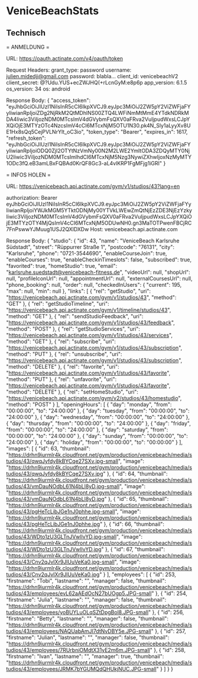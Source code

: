 # VeniceBeachStats

## Technisch

= ANMELDUNG =

URL:
	https://oauth.actinate.com/v4/oauth/token

Request Headers:
	grant_type: password
	username: julien.midedji@gmail.com
	password: blabla...
	client_id: venicebeachV2
	client_secret: @?Udu.YUS+ecZWJHQ(+rLcnGyM:e8p6p
	app_version: 6.1.5
	os_version: 34
	os: android

Response Body:
	{
	  "access_token": "eyJhbGciOiJIUzI1NiIsInR5cCI6IkpXVCJ9.eyJpc3MiOiJ2ZW5pY2ViZWFjaFYyIiwianRpIjoiZDg2NjRkM2QtMDhlNS00ZTQ4LWFiNmMtMmE4YTdkNDRkMDA4Iiwic3ViIjozNDM0MTcsImV4dGVybmFsQXV0aFRva2VuIjpudWxsLCJpYXQiOjE3MTYzOTc4NzcsImV4cCI6MTcxNjM5OTU1N30.pk4N_Sly1aLyyXv8UE1Hx8sQq5CejPVLNrYIt_oC3io",
	  "token_type": "Bearer",
	  "expires_in": 1617,
	  "refresh_token": "eyJhbGciOiJIUzI1NiIsInR5cCI6IkpXVCJ9.eyJpc3MiOiJ2ZW5pY2ViZWFjaFYyIiwianRpIjoiODQ0ZjI2OTYtNzVmNy00N2M2LWE2YmItODA3ZDQyMTY0NjU2Iiwic3ViIjozNDM0MTcsImlhdCI6MTcxNjM5Nzg3NywiZXhwIjoxNzMyMTY1ODc3fQ.eB3amLBxFQBAd0KrQF8Gc3-aL4vlKRP1FgMFjg1iGRI"
	}



= INFOS HOLEN =

URL: 
	https://venicebeach.api.actinate.com/gym/v1/studios/43?lang=en

authorization: Bearer eyJhbGciOiJIUzI1NiIsInR5cCI6IkpXVCJ9.eyJpc3MiOiJ2ZW5pY2ViZWFjaFYyIiwianRpIjoiYWJkMGM5YTktODNjMy00YTVkLWEwZmQtNjEzZDE3NjEzYzkyIiwic3ViIjozNDM0MTcsImV4dGVybmFsQXV0aFRva2VuIjpudWxsLCJpYXQiOjE3MTYzOTY4MjQsImV4cCI6MTcxNjM5ODUwNH0.gn3MaTOTPwenFBCjRC7FnPswwYJMuug1USJ2QXlDXDw
Host: venicebeach.api.actinate.com

Response Body:
	{
	  "studio": {
		"id": 43,
		"name": "VeniceBeach Karlsruhe Südstadt",
		"street": "Rüppurrer Straße 1",
		"postcode": "76131",
		"city": "Karlsruhe",
		"phone": "0721-3544690",
		"enableCourseJoin": true,
		"enableCourses": true,
		"enableCheckinTimeslots": false,
		"subscribed": true,
		"favorited": true,
		"homeStudio": true,
		"email": "karlsruhe.suedstadt@venicebeach-fitness.de",
		"videoUrl": null,
		"shopUrl": null,
		"profileIconUrl": null,
		"appointmentUrl": null,
		"externalCoursesUrl": null,
		"phone_booking": null,
		"order": null,
		"checkedInUsers": {
		  "current": 195,
		  "max": null,
		  "min": null
		},
		"links": [
		  {
			"rel": "getStudio",
			"uri": "https://venicebeach.api.actinate.com/gym/v1/studios/43",
			"method": "GET"
		  },
		  {
			"rel": "getStudioTimeline",
			"uri": "https://venicebeach.api.actinate.com/gym/v1/timeline/studios/43",
			"method": "GET"
		  },
		  {
			"rel": "sendStudioFeedback",
			"uri": "https://venicebeach.api.actinate.com/gym/v1/studios/43/feedback",
			"method": "POST"
		  },
		  {
			"rel": "getStudioServices",
			"uri": "https://venicebeach.api.actinate.com/gym/v1/studios/43/services",
			"method": "GET"
		  },
		  {
			"rel": "subscribe",
			"uri": "https://venicebeach.api.actinate.com/gym/v1/studios/43/subscription",
			"method": "PUT"
		  },
		  {
			"rel": "unsubscribe",
			"uri": "https://venicebeach.api.actinate.com/gym/v1/studios/43/subscription",
			"method": "DELETE"
		  },
		  {
			"rel": "favorite",
			"uri": "https://venicebeach.api.actinate.com/gym/v1/studios/43/favorite",
			"method": "PUT"
		  },
		  {
			"rel": "unfavorite",
			"uri": "https://venicebeach.api.actinate.com/gym/v1/studios/43/favorite",
			"method": "DELETE"
		  },
		  {
			"rel": "setHomeStudio",
			"uri": "https://venicebeach.api.actinate.com/gym/v2/studios/43/homestudio",
			"method": "POST"
		  }
		],
		"openingHours": [
		  {
			"day": "monday",
			"from": "00:00:00",
			"to": "24:00:00"
		  },
		  {
			"day": "tuesday",
			"from": "00:00:00",
			"to": "24:00:00"
		  },
		  {
			"day": "wednesday",
			"from": "00:00:00",
			"to": "24:00:00"
		  },
		  {
			"day": "thursday",
			"from": "00:00:00",
			"to": "24:00:00"
		  },
		  {
			"day": "friday",
			"from": "00:00:00",
			"to": "24:00:00"
		  },
		  {
			"day": "saturday",
			"from": "00:00:00",
			"to": "24:00:00"
		  },
		  {
			"day": "sunday",
			"from": "00:00:00",
			"to": "24:00:00"
		  },
		  {
			"day": "holiday",
			"from": "00:00:00",
			"to": "00:00:00"
		  }
		],
		"images": [
		  {
			"id": 63,
			"thumbnail": "https://drhn9iurmlr4k.cloudfront.net/gym/production/venicebeach/media/studios/43/qwqJyfdy8kBYCqe27SXv.jpg-small",
			"image": "https://drhn9iurmlr4k.cloudfront.net/gym/production/venicebeach/media/studios/43/qwqJyfdy8kBYCqe27SXv.jpg"
		  },
		  {
			"id": 64,
			"thumbnail": "https://drhn9iurmlr4k.cloudfront.net/gym/production/venicebeach/media/studios/43/vmDauNOdbL61N4bLl8yD.jpg-small",
			"image": "https://drhn9iurmlr4k.cloudfront.net/gym/production/venicebeach/media/studios/43/vmDauNOdbL61N4bLl8yD.jpg"
		  },
		  {
			"id": 65,
			"thumbnail": "https://drhn9iurmlr4k.cloudfront.net/gym/production/venicebeach/media/studios/43/pgHeTcLibJGe1nJ0phhe.jpg-small",
			"image": "https://drhn9iurmlr4k.cloudfront.net/gym/production/venicebeach/media/studios/43/pgHeTcLibJGe1nJ0phhe.jpg"
		  },
		  {
			"id": 66,
			"thumbnail": "https://drhn9iurmlr4k.cloudfront.net/gym/production/venicebeach/media/studios/43/WDto1zU3GLTnJVwllvYD.jpg-small",
			"image": "https://drhn9iurmlr4k.cloudfront.net/gym/production/venicebeach/media/studios/43/WDto1zU3GLTnJVwllvYD.jpg"
		  },
		  {
			"id": 67,
			"thumbnail": "https://drhn9iurmlr4k.cloudfront.net/gym/production/venicebeach/media/studios/43/Cnv2qJvIXr9JlUuVeKa0.jpg-small",
			"image": "https://drhn9iurmlr4k.cloudfront.net/gym/production/venicebeach/media/studios/43/Cnv2qJvIXr9JlUuVeKa0.jpg"
		  }
		],
		"employees": [
		  {
			"id": 253,
			"firstname": "Tobi",
			"lastname": "",
			"manager": false,
			"thumbnail": "https://drhn9iurmlr4k.cloudfront.net/gym/production/venicebeach/media/studios/43/employees/evL62aAEdOcN27bUOgp5.JPG-small"
		  },
		  {
			"id": 254,
			"firstname": "Julia",
			"lastname": "",
			"manager": false,
			"thumbnail": "https://drhn9iurmlr4k.cloudfront.net/gym/production/venicebeach/media/studios/43/employees/yoBUYLuOLqSZtDpgBol8.JPG-small"
		  },
		  {
			"id": 256,
			"firstname": "Betty",
			"lastname": "",
			"manager": false,
			"thumbnail": "https://drhn9iurmlr4k.cloudfront.net/gym/production/venicebeach/media/studios/43/employees/NAQUabAmJI7dtNvDBY5e.JPG-small"
		  },
		  {
			"id": 257,
			"firstname": "Julian",
			"lastname": "",
			"manager": false,
			"thumbnail": "https://drhn9iurmlr4k.cloudfront.net/gym/production/venicebeach/media/studios/43/employees/7RUrbniOMdtX31yE2m6m.JPG-small"
		  },
		  {
			"id": 258,
			"firstname": "Ivan",
			"lastname": "",
			"manager": true,
			"thumbnail": "https://drhn9iurmlr4k.cloudfront.net/gym/production/venicebeach/media/studios/43/employees/JRMK7bYGUMQdQHUkjNUC.JPG-small"
		  }
		]
	  }
	}

